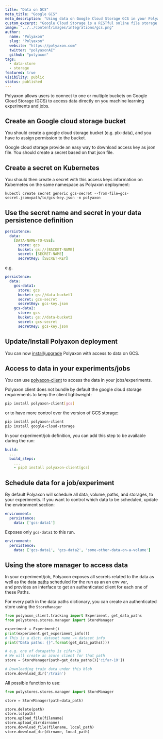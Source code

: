 ```yaml
---
title: "Data on GCS"
meta_title: "Google GCS"
meta_description: "Using data on Google Cloud Storage GCS in your Polyaxon experiments and jobs. Polyaxon allows users to connect to one or multiple buckets on Google Cloud Storage GCS to access data directly on you machine learning experiments and jobs."
custom_excerpt: "Google Cloud Storage is a RESTful online file storage web service for storing and accessing data on Google Cloud Platform infrastructure. The service combines the performance and scalability of Google's cloud with advanced security and sharing capabilities."
image: "../../content/images/integrations/gcs.png"
author:
  name: "Polyaxon"
  slug: "Polyaxon"
  website: "https://polyaxon.com"
  twitter: "polyaxonAI"
  github: "polyaxon"
tags: 
  - data-store
  - storage
featured: true
visibility: public
status: published
---
```


Polyaxon allows users to connect to one or multiple buckets on Google Cloud Storage (GCS) to access data directly on you machine learning experiments and jobs.

## Create an Google cloud storage bucket

You should create a google cloud storage bucket (e.g. plx-data), and you have to assign permission to the bucket.

Google cloud storage provide an easy way to download access key as json file. You should create a secret based on that json file.

## Create a secret on Kubernetes

You should then create a secret with this access keys information on Kubernetes on the same namespace as Polyaxon deployment:

`kubectl create secret generic gcs-secret --from-file=gcs-secret.json=path/to/gcs-key.json -n polyaxon`

## Use the secret name and secret in your data persistence definition

```yaml
persistence:
  data:
    [DATA-NAME-TO-USE]:
      store: gcs
      bucket: gs://[BACKET-NAME]
      secret: [SECRET-NAME]
      secretKey: [SECRET-KEY]
```

e.g.

```yaml
persistence:
  data:
    gcs-data1:
      store: gcs
      bucket: gs://data-bucket1
      secret: gcs-secret
      secretKey: gcs-key.json
    gcs-data2:
      store: gcs
      bucket: gs://data-bucket2
      secret: gcs-secret
      secretKey: gcs-key.json
```

## Update/Install Polyaxon deployment

You can now [install](/setup/kubernetes/)/[upgrade](/setup/kubernetes/#upgrade-polyaxon) Polyaxon with access to data on GCS.

## Access to data in your experiments/jobs

You can use [polyaxon-client](/references/polyaxon-client-python/) to access the data in your jobs/experiments.

Polyaxon client does not bundle by default the google cloud storage requirements to keep the client lightweight:

```bash
pip install polyaxon-client[gcs]
``` 

or to have more control over the version of GCS storage:

```bash
pip install polyaxon-client
pip install google-cloud-storage
``` 

In your experiment/job definition, you can add this step to be available during the run:

```yaml
build:
  ...
  build_steps:
    ...
    - pip3 install polyaxon-client[gcs]
```

## Schedule data for a job/experiment

By default Polyaxon will schedule all data, volume, paths, and storages, to your experiments. If you want to control which data to be scheduled, update the environment section:

```yaml
environment:
  persistence:
    data: ['gcs-data1']
```

Exposes only `gcs-data1` to this run.


```yaml
environment:
  persistence:
    data: ['gcs-data1', 'gcs-data2', 'some-other-data-on-a-volume']
```

## Using the store manager to access data

In your experiment/job, Polyaxon exposes all secrets related to the data as well as the data [paths](/references/polyaxon-tracking-api/paths/#get-data-paths) scheduled for the run as an an env var,  
and provides an interface to get an authenticated client for each one of these Paths.

For every path in the data paths dictionary, you can create an authenticated store using the `StoreManager` 

```python
from polyaxon_client.tracking import Experiment, get_data_paths
from polystores.stores.manager import StoreManager

experiment = Experiment()
print(experiment.get_experiment_info())
# This is a dict: dataset name -> dataset info
print("Data paths: {}".format(get_data_paths()))

# e.g. one of datapaths is cifar-10
# We will create an azure client for that path
store = StoreManager(path=get_data_paths()['cifar-10'])

# Downloading train data under this blob
store.download_dir('/train')
```

All possible function to use:

```python
from polystores.stores.manager import StoreManager

store = StoreManager(path=data_path)

store.delete(path)
store.ls(path)
store.upload_file(filename)
store.upload_dir(dirname)
store.download_file(filename, local_path)
store.download_dir(dirname, local_path)
```
